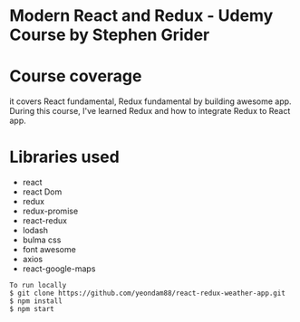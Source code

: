 # Modern React and Redux - Udemy Course by Stephen Grider
# Course coverage
it covers React fundamental, Redux fundamental by building awesome app.
During this course, I've learned Redux and how to integrate Redux to React app. 

# Libraries used
+ react
+ react Dom
+ redux
+ redux-promise
+ react-redux
+ lodash
+ bulma css
+ font awesome
+ axios
+ react-google-maps

```
To run locally
$ git clone https://github.com/yeondam88/react-redux-weather-app.git
$ npm install
$ npm start
```
